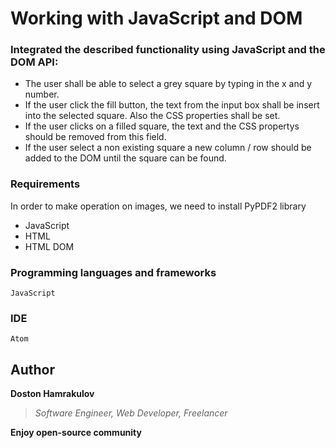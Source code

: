 # Working with JavaScript and DOM


### Integrated the described functionality using JavaScript and the DOM API:

* The user shall be able to select a grey square by typing in the x and y number.
* If the user click the fill button, the text from the input box shall be insert into the selected square. Also the CSS properties shall be set.
* If the user clicks on a filled square, the text and the CSS propertys should be removed from this field.
* If the user select a non existing square a new column / row should be added to the DOM until the square can be found.


### Requirements
In order to make operation on images, we need to install PyPDF2 library
* JavaScript
* HTML
* HTML DOM


### Programming languages and frameworks
```[JavaScript, HTML]
JavaScript
```

### IDE
```[Atom]
Atom
```

## Author
**Doston Hamrakulov**
>*Software Engineer, Web Developer, Freelancer*

**Enjoy open-source community**


